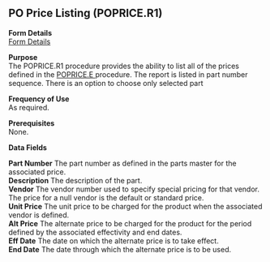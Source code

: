 ##  PO Price Listing (POPRICE.R1)

<PageHeader />

**Form Details**  
[ Form Details ](POPRICE-R1-1/README.md)   

**Purpose**  
The POPRICE.R1 procedure provides the ability to list all of the prices defined in the [ POPRICE.E ](../../../../rover/MFG-OVERVIEW/MFG-REPORT/MRP-R5/POPRICE-E) procedure. The report is listed in part number sequence. There is an option to choose only selected part 

**Frequency of Use**  
As required.

**Prerequisites**  
None.

**Data Fields**

**Part Number** The part number as defined in the parts master for the
associated price.  
**Description** The description of the part.  
**Vendor** The vendor number used to specify special pricing for that vendor.
The price for a null vendor is the default or standard price.  
**Unit Price** The unit price to be charged for the product when the
associated vendor is defined.  
**Alt Price** The alternate price to be charged for the product for the period
defined by the associated effectivity and end dates.  
**Eff Date** The date on which the alternate price is to take effect.  
**End Date** The date through which the alternate price is to be used.  
  
<badge text= "Version 8.10.57" vertical="middle" />

<PageFooter />